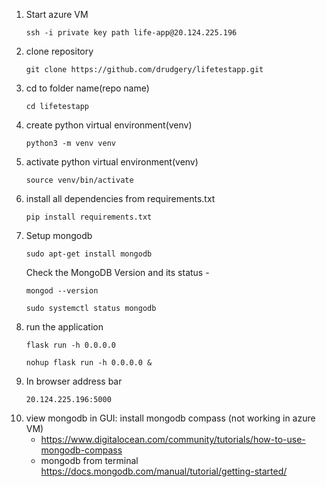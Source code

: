 
1. Start azure VM
    ```
    ssh -i private key path life-app@20.124.225.196
    ```
2. clone repository
    ```
    git clone https://github.com/drudgery/lifetestapp.git
    ```
3.  cd to folder name(repo name)
    ```
    cd lifetestapp
    ```
4. create python virtual environment(venv) 
    ```
    python3 -m venv venv
    ```  
5. activate python virtual environment(venv) 
    ```
    source venv/bin/activate
    ```
6. install all dependencies from requirements.txt
    ```
    pip install requirements.txt
    ```
7. Setup mongodb
    ```
    sudo apt-get install mongodb
    ```
    Check the MongoDB Version and its status -
    ```
    mongod --version

    sudo systemctl status mongodb
    ```
8. run the application
    ```
    flask run -h 0.0.0.0
    ```
    ```
    nohup flask run -h 0.0.0.0 &
    ```
9. In browser address bar
    ```
    20.124.225.196:5000
    ```
10. view mongodb in GUI: install mongodb compass (not working in azure VM)
    - https://www.digitalocean.com/community/tutorials/how-to-use-mongodb-compass
    - mongodb from terminal
    https://docs.mongodb.com/manual/tutorial/getting-started/       